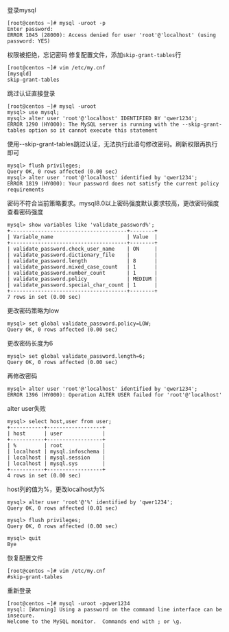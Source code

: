 登录mysql

    [root@centos ~]# mysql -uroot -p
    Enter password: 
    ERROR 1045 (28000): Access denied for user 'root'@'localhost' (using password: YES)
权限被拒绝，忘记密码
修复配置文件，添加`skip-grant-tables`行

    [root@centos ~]# vim /etc/my.cnf
    [mysqld]
    skip-grant-tables
跳过认证直接登录

    [root@centos ~]# mysql -uroot
    mysql> use mysql;
    mysql> alter user 'root'@'localhost' IDENTIFIED BY 'qwer1234';
    ERROR 1290 (HY000): The MySQL server is running with the --skip-grant-tables option so it cannot execute this statement
使用--skip-grant-tables跳过认证，无法执行此语句修改密码。刷新权限再执行即可

    mysql> flush privileges;
    Query OK, 0 rows affected (0.00 sec)
    mysql> alter user 'root'@'localhost' identified by 'qwer1234';
    ERROR 1819 (HY000): Your password does not satisfy the current policy requirements
密码不符合当前策略要求。mysql8.0以上密码强度默认要求较高，更改密码强度
查看密码强度

    mysql> show variables like 'validate_password%';
    +--------------------------------------+--------+
    | Variable_name                        | Value  |
    +--------------------------------------+--------+
    | validate_password.check_user_name    | ON     |
    | validate_password.dictionary_file    |        |
    | validate_password.length             | 8      |
    | validate_password.mixed_case_count   | 1      |
    | validate_password.number_count       | 1      |
    | validate_password.policy             | MEDIUM |
    | validate_password.special_char_count | 1      |
    +--------------------------------------+--------+
    7 rows in set (0.00 sec)
更改密码策略为low

    mysql> set global validate_password.policy=LOW;
    Query OK, 0 rows affected (0.00 sec)
更改密码长度为6

    mysql> set global validate_password.length=6;
    Query OK, 0 rows affected (0.00 sec)
再修改密码

    mysql> alter user 'root'@'localhost' identified by 'qwer1234';
    ERROR 1396 (HY000): Operation ALTER USER failed for 'root'@'localhost'
alter user失败

    mysql> select host,user from user;
    +-----------+------------------+
    | host      | user             |
    +-----------+------------------+
    | %         | root             |
    | localhost | mysql.infoschema |
    | localhost | mysql.session    |
    | localhost | mysql.sys        |
    +-----------+------------------+
    4 rows in set (0.00 sec)
host列的值为%，更改localhost为%

    mysql> alter user 'root'@'%' identified by 'qwer1234';
    Query OK, 0 rows affected (0.01 sec)

    mysql> flush privileges;
    Query OK, 0 rows affected (0.00 sec)

    mysql> quit
    Bye
恢复配置文件

    [root@centos ~]# vim /etc/my.cnf
    #skip-grant-tables
重新登录

    [root@centos ~]# mysql -uroot -pqwer1234
    mysql: [Warning] Using a password on the command line interface can be insecure.
    Welcome to the MySQL monitor.  Commands end with ; or \g.

